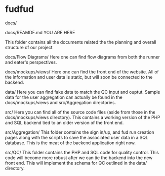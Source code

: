 fudfud
======
docs/

docs/REAMDE.md
YOU ARE HERE

This folder contains all the documents related the the planning and overall structure of our project

docs/Flow Diagrams/
Here one can find flow diagrams from both the runner and eater's perspectives.

docs/mockups/views/
Here one can find the front end of the website.  All of the information and user data is static, but will soon be connected to the backend.

data/
Here you can find fake data to match the QC input and ouptut.  Sample data for the user aggregation can actually be found in the docs/mockups/views and src/Aggregation directories.

src/
Here you can find all of the source code files (aside from those in the docs/mockups/views directory).  This contains a working version of the PHP and SQL backend tied to an older version of the front end.

src/Aggregation/
This folder contains the sign in/up, and fud run creation pages along with the scripts to save the associated user data in a SQL database.  This is the meat of the backend application right now.

src/QC/
This folder contains the PHP and SQL code for quality control.  This code will become more robust after we can tie the backend into the new front end.  This will implement the schema for QC outlined in the data/ directory.